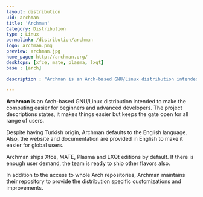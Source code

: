 ```yaml
---
layout: distribution
uid: archman
title: 'Archman'
Category: Distribution
type : Linux
permalink: /distribution/archman
logo: archman.png
preview: archman.jpg
home_page: http://archman.org/
desktops: [xfce, mate, plasma, lxqt]
base : [arch]

description : "Archman is an Arch-based GNU/Linux distribution intended to make the computing easier for beginners and advanced developers. Stories and updates on Archman"

---
```


**Archman** is an Arch-based GNU/Linux distribution intended to make the computing easier for beginners and advanced developers. The project descriptions states, it makes things easier but keeps the gate open for all range of users.

Despite having Turkish origin, Archman defaults to the English language. Also, the website and documentation are provided in English to make it easier for global users.

Archman ships  Xfce, MATE, Plasma and LXQt editions by default. If there is enough user demand, the team is ready to ship other flavors also.

In addition to the access to whole Arch repositories, Archman maintains their repository to provide the distribution specific customizations and improvements.